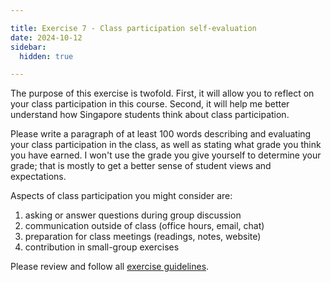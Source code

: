 ```yaml
---

title: Exercise 7 - Class participation self-evaluation
date: 2024-10-12
sidebar:
  hidden: true

---
```


The purpose of this exercise is twofold. First, it will allow you to reflect on your class participation in this course. Second, it will help me better understand how Singapore students think about class participation.

Please write a paragraph of at least 100 words describing and evaluating your class participation in the class, as well as stating what grade you think you have earned. I won't use the grade you give yourself to determine your grade; that is mostly to get a better sense of student views and expectations.

Aspects of class participation you might consider are:

1. asking or answer questions during group discussion
2. communication outside of class (office hours, email, chat)
3. preparation for class meetings (readings, notes, website)
4. contribution in small-group exercises

Please review and follow all [exercise guidelines](/course-ntw2029/assignments/general/exercise-guidelines).
